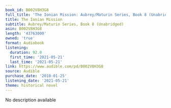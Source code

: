 ```yaml
---
book_id: B002V8H3G8
full_title: 'The Ionian Mission: Aubrey/Maturin Series, Book 8 (Unabridged)'
title: The Ionian Mission
subtitle: Aubrey/Maturin Series, Book 8 (Unabridged)
asin: B002V8H3G8
length: '43763000'
owned: 'true'
format: Audiobook
listening:
  duration: 92.0
  first_time: '2021-05-21'
  last_time: '2021-05-21'
link: https://www.audible.com/pd/B002V8H3G8
source: Audible
purchase_date: '2010-01-25'
listening_date: '2021-05-21'
theme: historical novel
---
```

No description available









































